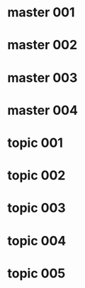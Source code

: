 # master 001
# master 002
# master 003
# master 004
# topic 001
# topic 002
# topic 003
# topic 004
# topic 005